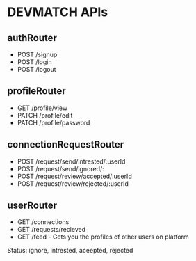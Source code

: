 # DEVMATCH APIs

## authRouter
- POST /signup
- POST /login
- POST /logout

## profileRouter
- GET /profile/view
- PATCH /profile/edit
- PATCH /profile/password

## connectionRequestRouter
- POST /request/send/intrested/:userId
- POST /request/send/ignored/:
- POST /request/review/accepted/:userId
- POST /request/review/rejected/:userId

## userRouter
- GET /connections
- GET /requests/recieved
- GET /feed - Gets you the profiles of other users on platform

Status: ignore, intrested, aceepted, rejected

